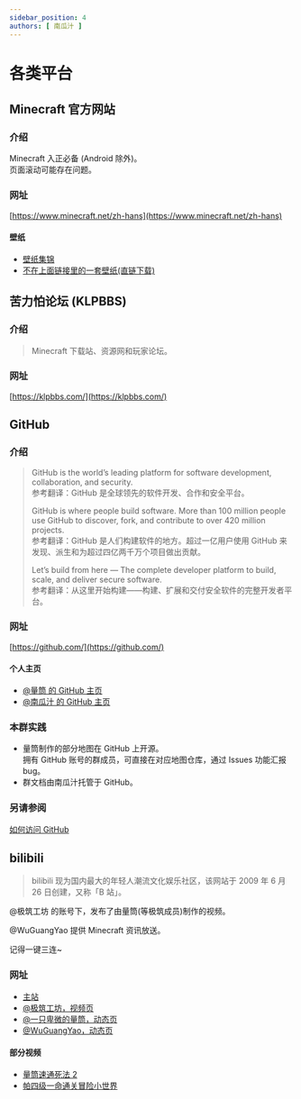 ```yaml
---
sidebar_position: 4
authors: [ 南瓜汁 ]
---
```


# 各类平台

## Minecraft 官方网站

### 介绍

Minecraft 入正必备 (Android 除外)。  
页面滚动可能存在问题。

### 网址

[https://www.minecraft.net/zh-hans](https://www.minecraft.net/zh-hans)

#### 壁纸

- [壁纸集锦](https://www.minecraft.net/en-us/collectibles)
- [不在上面链接里的一套壁纸(直链下载)](https://www.minecraft.net/content/dam/games/minecraft/software/wallpaper_minecraft_soothing_scenes_2.zip)

## 苦力怕论坛 (KLPBBS)

### 介绍

> Minecraft 下载站、资源网和玩家论坛。

### 网址

[https://klpbbs.com/](https://klpbbs.com/)

## GitHub

### 介绍

> GitHub is the world’s leading platform for software development, collaboration, and security.  
> 参考翻译：GitHub 是全球领先的软件开发、合作和安全平台。
>
> GitHub is where people build software. More than 100 million people use GitHub to discover, fork, and contribute to over 420 million projects.  
> 参考翻译：GitHub 是人们构建软件的地方。超过一亿用户使用 GitHub 来发现、派生和为超过四亿两千万个项目做出贡献。
>
> Let’s build from here — The complete developer platform to build, scale, and deliver secure software.  
> 参考翻译：从这里开始构建——构建、扩展和交付安全软件的完整开发者平台。

### 网址

[https://github.com/](https://github.com/)

#### 个人主页

- [@量筒 的 GitHub 主页](https://github.com/YZBWDLT)
- [@南瓜汁 的 GitHub 主页](https://github.com/PumpkinJui)

### 本群实践

- 量筒制作的部分地图在 GitHub 上开源。  
  拥有 GitHub 账号的群成员，可直接在对应地图仓库，通过 Issues 功能汇报 bug。
- 群文档由南瓜汁托管于 GitHub。

### 另请参阅

[如何访问 GitHub](../howto/access_github.md)

## bilibili

> bilibili 现为国内最大的年轻人潮流文化娱乐社区，该网站于 2009 年 6 月 26 日创建，又称「B 站」。

@极筑工坊 的账号下，发布了由量筒(等极筑成员)制作的视频。

@WuGuangYao 提供 Minecraft 资讯放送。

记得一键三连~

### 网址

- [主站](https://www.bilibili.com/)
- [@极筑工坊，视频页](https://space.bilibili.com/511010106/video)
- [@一只卑微的量筒，动态页](https://space.bilibili.com/241650193/dynamic)
- [@WuGuangYao，动态页](https://space.bilibili.com/11602644/dynamic)

#### 部分视频

- [量筒速通死法 2](https://www.bilibili.com/video/BV11f4y1Z7dX/)
- [帕四级一命通关冒险小世界](https://www.bilibili.com/video/BV15HvWezEty/)
